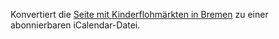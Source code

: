 Konvertiert die [Seite mit Kinderflohmärkten in Bremen][1] zu einer
abonnierbaren iCalendar-Datei.

[1]: https://www.bremen.de/leben-in-bremen/familie-und-kinder/einkaufen-fuer-kinder/kinderflohmaerkte

